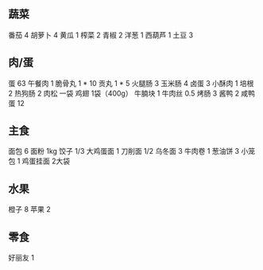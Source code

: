 ## 蔬菜

番茄 4
胡萝卜 4
黄瓜 1
榨菜 2
青椒 2
洋葱 1
西葫芦 1
土豆 3

## 肉/蛋

蛋 63
午餐肉 1
脆骨丸 1 * 10
贡丸 1 * 5
火腿肠 3
玉米肠 4
卤蛋 3
小酥肉 1
培根 2
热狗肠 2
肉松 一袋
鸡翅 1袋（400g）
牛腩块 1
牛肉丝 0.5
烤肠 3
酱鸭 2
咸鸭蛋 12

## 主食

面包 6
面粉 1kg
饺子 1/3
大鸡蛋面 1
刀削面 1/2
乌冬面 3
牛肉卷 1
葱油饼 3
小笼包 1
鸡蛋挂面 2大袋

## 水果

橙子 8
苹果 2

## 零食

好丽友 1